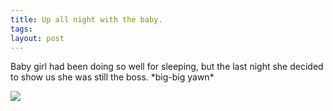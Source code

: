 ```yaml
---
title: Up all night with the baby.
tags: 
layout: post
---
```

Baby girl had been doing so well for sleeping, but the last night she decided to show us she was still the boss. \*big-big yawn\*



<a href="http://xkcd.com/c149.html"><img src="http://xkcd.com/comics/sandwich.png"></a>
